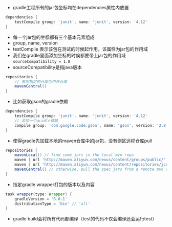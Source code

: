 * gradle工程所有的jar包坐标均在dependencies属性内放置
```groovy
dependencies {
    testCompile group: 'junit', name: 'junit', version: '4.12'
}
```
* 每一个jar包的坐标都有三个基本元素组成
* group, name, version
* testCompile 表示该包在测试的时候起作用，该属性为jar包的作用域
* 我们在gradle里面添加坐标的时候都要带上jar包的作用域
`sourceCompatibility = 1.8`
* sourceCompatibility是指java版本
```groovy
repositories {
    // 表明指定的仓库为中央仓库
    mavenCentral()
}
```
* 比如获取gson的gradle依赖
```groovy
dependencies {
    testCompile group: 'junit', name: 'junit', version: '4.12'
    // 添加一个gradle依赖
    compile group: 'com.google.code.gson', name: 'gson', version: '2.8.5'
}
```
* 使得gradle先加载本地的maven仓库中的jar包，没有则区远程仓库pull
```groovy
repositories {
    mavenLocal() // find some jars in the local mvn repo
    maven { url 'http://maven.aliyun.com/nexus/content/groups/public/' }
    maven { url 'http://maven.aliyun.com/nexus/content/repositories/jcenter'}
    mavenCentral() // otherwise, pull the spec jars from a remote mvn repo
}
```
* 指定gradle wrapper打包的版本以及内容
```groovy
task wrapper(type: Wrapper) {
    gradleVersion = '6.0.1'
    distributionType = 'bin' // 'all'
}
```
* gradle build会将所有代码都编译（test的代码不仅会编译还会运行test）
